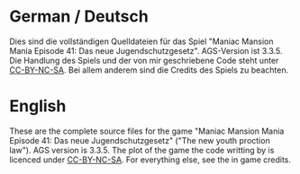 # German / Deutsch
Dies sind die vollständigen Quelldateien für das Spiel "Maniac Mansion Mania Episode 41: Das neue Jugendschutzgesetz". AGS-Version ist 3.3.5. Die Handlung des Spiels und der von mir geschriebene Code steht unter [CC-BY-NC-SA](https://creativecommons.org/licenses/by-nc-sa/3.0/de "Creative Commons Lizenz"). Bei allem anderem sind die Credits des Spiels zu beachten.

# English
These are the complete source files for the game "Maniac Mansion Mania Episode 41: Das neue Jugendschutzgesetz" ("The new youth proction law"). AGS version is 3.3.5. The plot of the game the code writting by is licenced under [CC-BY-NC-SA](https://creativecommons.org/licenses/by-nc-sa/.3. "Creative Commons License"). For everything else, see the in game credits.
